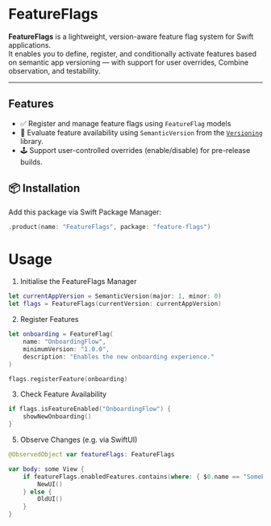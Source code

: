 # FeatureFlags

**FeatureFlags** is a lightweight, version-aware feature flag system for Swift applications.  
It enables you to define, register, and conditionally activate features based on semantic app versioning — with support for user overrides, Combine observation, and testability.

---

## Features

- ✅ Register and manage feature flags using `FeatureFlag` models
- 🧠 Evaluate feature availability using `SemanticVersion` from the [`Versioning`](https://github.com/nashysolutions/versioning) library.
- 🕹️ Support user-controlled overrides (enable/disable) for pre-release builds.

## 📦 Installation

Add this package via Swift Package Manager:

```swift
.product(name: "FeatureFlags", package: "feature-flags")
```

# Usage

1. Initialise the FeatureFlags Manager

```swift
let currentAppVersion = SemanticVersion(major: 1, minor: 0)
let flags = FeatureFlags(currentVersion: currentAppVersion)
```

2. Register Features

```swift
let onboarding = FeatureFlag(
    name: "OnboardingFlow",
    minimumVersion: "1.0.0",
    description: "Enables the new onboarding experience."
)

flags.registerFeature(onboarding)
```

3. Check Feature Availability

```swift
if flags.isFeatureEnabled("OnboardingFlow") {
    showNewOnboarding()
}
```

5. Observe Changes (e.g. via SwiftUI)

```swift
@ObservedObject var featureFlags: FeatureFlags

var body: some View {
    if featureFlags.enabledFeatures.contains(where: { $0.name == "SomeFeature" }) {
        NewUI()
    } else {
        OldUI()
    }
}
```
